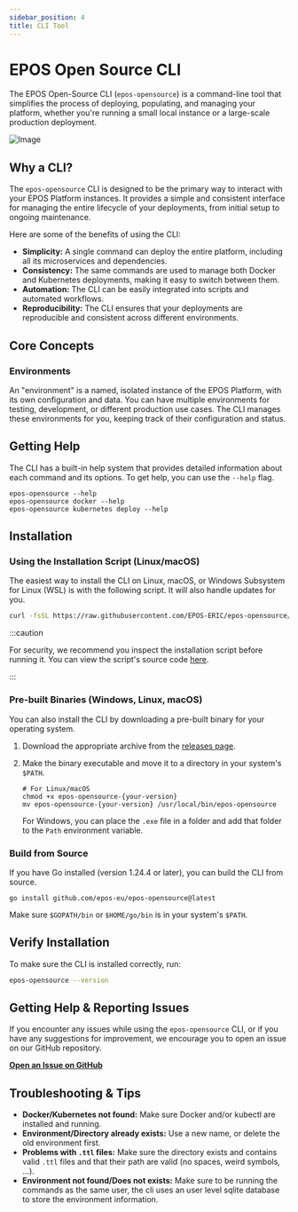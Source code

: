 ```yaml
---
sidebar_position: 4
title: CLI Tool
---
```


# EPOS Open Source CLI

The EPOS Open-Source CLI (`epos-opensource`) is a command-line tool that simplifies the process of deploying, populating, and managing your platform, whether you're running a small local instance or a large-scale production deployment.

![Image](/img/docker_deploy_urls.png)

## Why a CLI?

The `epos-opensource` CLI is designed to be the primary way to interact with your EPOS Platform instances. It provides a simple and consistent interface for managing the entire lifecycle of your deployments, from initial setup to ongoing maintenance.

Here are some of the benefits of using the CLI:

- **Simplicity:** A single command can deploy the entire platform, including all its microservices and dependencies.
- **Consistency:** The same commands are used to manage both Docker and Kubernetes deployments, making it easy to switch between them.
- **Automation:** The CLI can be easily integrated into scripts and automated workflows.
- **Reproducibility:** The CLI ensures that your deployments are reproducible and consistent across different environments.

## Core Concepts

### Environments

An "environment" is a named, isolated instance of the EPOS Platform, with its own configuration and data. You can have multiple environments for testing, development, or different production use cases. The CLI manages these environments for you, keeping track of their configuration and status.

## Getting Help

The CLI has a built-in help system that provides detailed information about each command and its options. To get help, you can use the `--help` flag.

```shell
epos-opensource --help
epos-opensource docker --help
epos-opensource kubernetes deploy --help
```

## Installation

### Using the Installation Script (Linux/macOS)

The easiest way to install the CLI on Linux, macOS, or Windows Subsystem for Linux (WSL) is with the following script. It will also handle updates for you.

```bash
curl -fsSL https://raw.githubusercontent.com/EPOS-ERIC/epos-opensource/main/install.sh | bash
```

:::caution

For security, we recommend you inspect the installation script before running it. You can view the script's source code [here](https://raw.githubusercontent.com/EPOS-ERIC/epos-opensource/main/install.sh).

:::

### Pre-built Binaries (Windows, Linux, macOS)

You can also install the CLI by downloading a pre-built binary for your operating system.

1. Download the appropriate archive from the [releases page](https://github.com/epos-eu/epos-opensource/releases).
2. Make the binary executable and move it to a directory in your system's `$PATH`.

   ```shell
   # For Linux/macOS
   chmod +x epos-opensource-{your-version}
   mv epos-opensource-{your-version} /usr/local/bin/epos-opensource
   ```

   For Windows, you can place the `.exe` file in a folder and add that folder to the `Path` environment variable.

### Build from Source

If you have Go installed (version 1.24.4 or later), you can build the CLI from source.

```shell
go install github.com/epos-eu/epos-opensource@latest
```

Make sure `$GOPATH/bin` or `$HOME/go/bin` is in your system's `$PATH`.

## Verify Installation

To make sure the CLI is installed correctly, run:

```bash
epos-opensource --version
```

## Getting Help & Reporting Issues

If you encounter any issues while using the `epos-opensource` CLI, or if you have any suggestions for improvement, we encourage you to open an issue on our GitHub repository.

[**Open an Issue on GitHub**](https://github.com/epos-eu/epos-opensource/issues)

## Troubleshooting & Tips

- **Docker/Kubernetes not found:** Make sure Docker and/or kubectl are installed and running.
- **Environment/Directory already exists:** Use a new name, or delete the old environment first.
- **Problems with `.ttl` files:** Make sure the directory exists and contains valid `.ttl` files and that their path are valid (no spaces, weird symbols, ...).
- **Environment not found/Does not exists:** Make sure to be running the commands as the same user, the cli uses an user level sqlite database to store the environment information.
